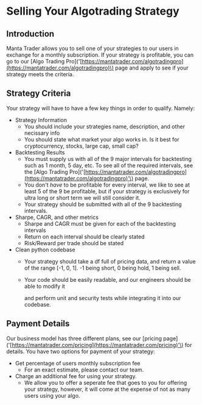 # Selling Your Algotrading Strategy

## Introduction

Manta Trader allows you to sell one of your strategies to our users in exchange for a monthly subscription. If your strategy is profitable, you can go to our \[Algo Trading Pro\]\('[https://mantatrader.com/algotradingpro](https://mantatrader.com/algotradingpro)\) page and apply to see if your strategy meets the criteria.

## Strategy Criteria

Your strategy will have to have a few key things in order to qualify. Namely:

* Strategy Information
  * You should include your strategies name, description, and other necissary info
  * You should state what market your algo works in. Is it best for cryptocurrency, stocks, large cap, small cap?
* Backtesting Results
  * You must supply us with all of the 9 major intervals for backtesting such as 1 month, 5 day, etc. To see all of the required intervals, see the \[Algo Trading Pro\]\('[https://mantatrader.com/algotradingpro](https://mantatrader.com/algotradingpro)'\) page.
  * You don't _have_ to be profitable for every interval, we like to see at least 5 of the 9 be profitable, but if your strategy is exclusively for ultra long or short term we will still consider it.
  * Your strategy should be submitted with all of the 9 backtesting intervals.
* Sharpe, CAGR, and other metrics
  * Sharpe and CAGR must be given for each of the backtesting intervals
  * Return on each interval should be clearly stated
  * Risk/Reward per trade should be stated
* Clean python codebase
  * Your strategy should take a df full of pricing data, and return a value of the range \[-1, 0, 1\]. -1 being short, 0 being hold, 1 being sell.
  * Your code should be easily readable, and our engineers should be able to modify it

    and perform unit and security tests while integrating it into our codebase.

## Payment Details

Our business model has three different plans, see our \[pricing page\]\('[https://mantatrader.com/pricing](https://mantatrader.com/pricing)'\) for details. You have two options for payment of your strategy:

* Get percentage of users monthly subscription fee
  * For an exact estimate, please contact our team.
* Charge an additional fee for using your strategy.
  * We allow you to offer a seperate fee that goes to you for offering your strategy, however, it will come at the expense of not as many users using your algo.

